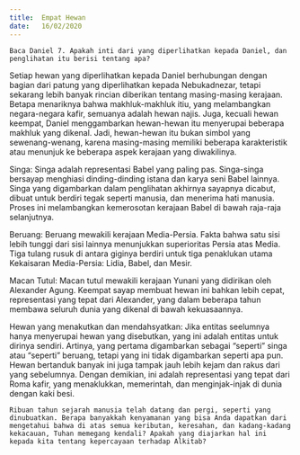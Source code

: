 ```yaml
---
title:  Empat Hewan
date:   16/02/2020
---
```


`Baca Daniel 7. Apakah inti dari yang diperlihatkan kepada Daniel, dan penglihatan itu berisi tentang apa?`

Setiap hewan yang diperlihatkan kepada Daniel berhubungan dengan bagian dari patung yang diperlihatkan kepada Nebukadnezar, tetapi sekarang lebih banyak rincian diberikan tentang masing-masing kerajaan. Betapa menariknya bahwa makhluk-makhluk itiu, yang melambangkan negara-negara kafir, semuanya adalah hewan najis. Juga, kecuali hewan keempat, Daniel menggambarkan hewan-hewan itu menyerupai beberapa makhluk yang dikenal. Jadi, hewan-hewan itu bukan simbol yang sewenang-wenang, karena masing-masing memiliki beberapa karakteristik atau menunjuk ke beberapa aspek kerajaan yang diwakilinya.

Singa: Singa adalah representasi Babel yang paling pas. Singa-singa bersayap menghiasi dinding-dinding istana dan karya seni Babel lainnya. Singa yang digambarkan dalam penglihatan akhirnya sayapnya dicabut, dibuat untuk berdiri tegak seperti manusia, dan menerima hati manusia. Proses ini melambangkan kemerosotan kerajaan Babel di bawah raja-raja selanjutnya.

Beruang: Beruang mewakili kerajaan Media-Persia. Fakta bahwa satu sisi lebih tunggi dari sisi lainnya menunjukkan superioritas Persia atas Media. Tiga tulang rusuk di antara giginya berdiri untuk tiga penaklukan utama Kekaisaran Media-Persia: Lidia, Babel, dan Mesir.

Macan Tutul: Macan tutul mewakili kerajaan Yunani yang didirikan oleh Alexander Agung. Keempat sayap membuat hewan ini bahkan lebih cepat, representasi yang tepat dari Alexander, yang dalam beberapa tahun membawa seluruh dunia yang dikenal di bawah kekuasaannya.

Hewan yang menakutkan dan mendahsyatkan: Jika entitas seelumnya hanya menyerupai hewan yang disebutkan, yang ini adalah entitas untuk dirinya sendiri. Artinya, yang pertama digambarkan sebagai “seperti” singa atau “seperti” beruang, tetapi yang ini tidak digambarkan seperti apa pun. Hewan bertanduk banyak ini juga tampak jauh lebih kejam dan rakus dari yang sebelumnya. Dengan demikian, ini adalah representasi yang tepat dari Roma kafir, yang menaklukkan, memerintah, dan menginjak-injak di dunia dengan kaki besi.

`Ribuan tahun sejarah manusia telah datang dan pergi, seperti yang dinubuatkan. Berapa banyakkah kenyamanan yang bisa Anda dapatkan dari mengetahui bahwa di atas semua keributan, keresahan, dan kadang-kadang kekacauan, Tuhan memegang kendali? Apakah yang diajarkan hal ini kepada kita tentang kepercayaan terhadap Alkitab?`